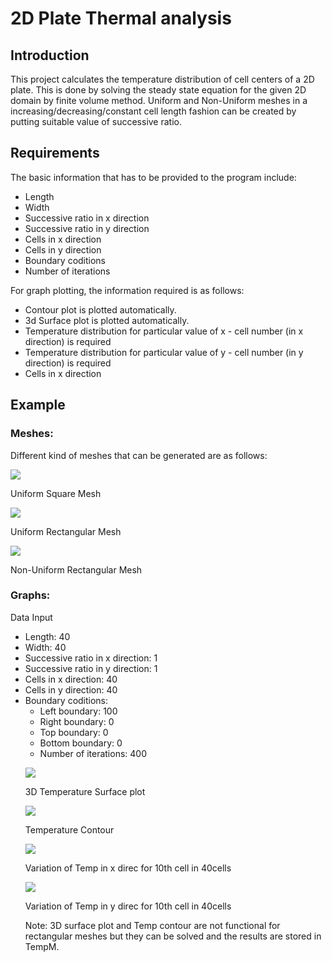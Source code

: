 <h1>2D Plate Thermal analysis </h1>
<h2>Introduction</h2>
<p>
  This project calculates the temperature distribution of cell centers of a 2D plate. This is done by solving the steady state equation for the given 2D domain by finite volume method. Uniform and Non-Uniform meshes in a increasing/decreasing/constant cell length fashion can be created by putting suitable value of successive ratio.
</p> 
<break>
<h2>Requirements</h2>
<p>
  The basic information that has to be provided to the program include:
  <ul>
    <li>Length</li>
    <li>Width</li>
    <li>Successive ratio in x direction</li>
    <li>Successive ratio in y direction</li>
    <li>Cells in x direction</li>
    <li>Cells in y direction</li>
    <li>Boundary coditions</li>
    <li>Number of iterations</li>
  </ul>
 For graph plotting, the information required is as follows:
  <ul>
    <li>Contour plot is plotted automatically.</li>
    <li>3d Surface plot is plotted automatically.</li>
    <li>Temperature distribution for particular value of x - cell number (in x direction) is required</li>
    <li>Temperature distribution for particular value of y - cell number (in y direction) is required</li>
    <li>Cells in x direction</li>
  </ul>
</p>
<h2>Example</h2>
<h3>Meshes:</h3>
<p>Different kind of meshes that can be generated are as follows: </p>
<img src = "https://user-images.githubusercontent.com/63182419/128965926-6bd5b95a-e644-4b33-89ab-32e97afe12f4.png"></img>
<p>Uniform Square Mesh</p>
<img src = "https://user-images.githubusercontent.com/63182419/128965928-71a0f28c-cdd0-4dc9-a208-06bfa00fbc2e.png"></img>
<p>Uniform Rectangular Mesh</p>
<img src = "https://user-images.githubusercontent.com/63182419/128965930-84635c67-54de-4f9d-bf29-3cf066a3917d.png"></img>
<p>Non-Uniform Rectangular Mesh</p>
<break>
<h3>Graphs:</h3>
  <p>Data Input
    <ul>
    <li>Length: 40</li>
    <li>Width: 40</li>
    <li>Successive ratio in x direction: 1</li>
    <li>Successive ratio in y direction: 1</li>
    <li>Cells in x direction: 40</li>
    <li>Cells in y direction: 40</li>
    <li>Boundary coditions:
      <ul>
        <li>Left boundary: 100</li>
        <li>Right boundary: 0</li>
        <li>Top boundary: 0</li>
        <li>Bottom boundary: 0</li>
    </li>
    <li>Number of iterations: 400</li>
  </ul>
 </p>
<img src = "https://user-images.githubusercontent.com/63182419/128967032-d75af0f9-4c16-4be0-a09e-ca5b9243667d.png"></img>
<p>3D Temperature Surface plot</p>
<img src = "https://user-images.githubusercontent.com/63182419/128967035-f2eab516-910c-40e1-bc22-1524555688e2.png"></img>
<p>Temperature Contour</p>
<img src = "https://user-images.githubusercontent.com/63182419/128967039-e93f1d7c-2e9a-4822-9bdf-ffe4f79873b3.png"></img>
<p>Variation of Temp in x direc for 10th cell in 40cells</p>
<img src = "https://user-images.githubusercontent.com/63182419/128967027-f22c233c-6616-40d0-a1ae-c96e18061b39.png"></img>
<p>Variation of Temp in y direc for 10th cell in 40cells</p>

<footer> Note: 3D surface plot and Temp contour are not functional for rectangular meshes but they can be solved and the results are stored in TempM.</footer>




